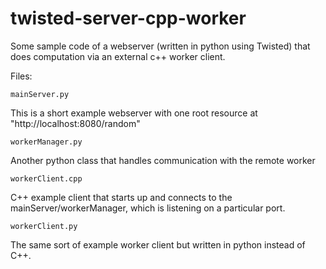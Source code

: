 twisted-server-cpp-worker
=========================

Some sample code of a webserver (written in python using Twisted) that does computation via an external c++ worker client. 

Files:

    mainServer.py
This is a short example webserver with one root resource at "http://localhost:8080/random"

    workerManager.py
Another python class that handles communication with the remote worker

    workerClient.cpp
C++ example client that starts up and connects to the mainServer/workerManager, which is listening on a particular port.

    workerClient.py
The same sort of example worker client but written in python instead of C++.
